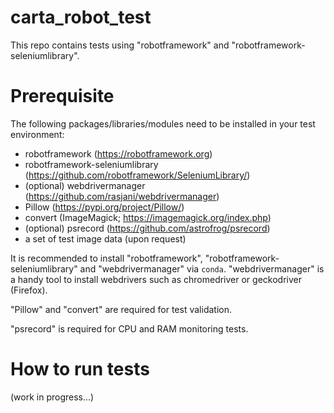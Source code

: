 # carta_robot_test
This repo contains tests using "robotframework" and "robotframework-seleniumlibrary". 

# Prerequisite
The following packages/libraries/modules need to be installed in your test environment:

* robotframework (https://robotframework.org)
* robotframework-seleniumlibrary (https://github.com/robotframework/SeleniumLibrary/)
* (optional) webdrivermanager (https://github.com/rasjani/webdrivermanager)
* Pillow (https://pypi.org/project/Pillow/)
* convert (ImageMagick; https://imagemagick.org/index.php)
* (optional) psrecord (https://github.com/astrofrog/psrecord)
* a set of test image data (upon request)

It is recommended to install "robotframework", "robotframework-seleniumlibrary" and "webdrivermanager" via `conda`. "webdrivermanager" is a handy tool to install webdrivers such as chromedriver or geckodriver (Firefox).

"Pillow" and "convert" are required for test validation. 

"psrecord" is required for CPU and RAM monitoring tests.

# How to run tests
(work in progress...)
